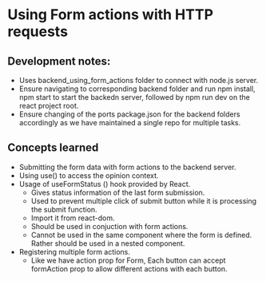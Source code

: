# Using Form actions with HTTP requests

## Development notes:
  * Uses backend_using_form_actions folder to connect with node.js server.
  * Ensure navigating to corresponding backend folder and run npm install,
    npm start to start the backedn server, followed by npm run dev on the react
    project root.
  * Ensure changing of the ports package.json for the backend folders
    accordingly as we have maintained a single repo for multiple tasks.

## Concepts learned
  * Submitting the form data with form actions to the backend server.
  * Using use() to access the opinion context.
  * Usage of useFormStatus () hook provided by React.
    * Gives status information of the last form submission.
    * Used to prevent multiple click of submit button while it is processing the
    submit function.
    * Import it from react-dom.
    * Should be used in conjuction with form actions.
    * Cannot be used in the same component where the form is defined. Rather
    should be used in a nested component.
  * Registering multiple form actions.
    * Like we have action prop for Form, Each button can accept formAction prop
      to allow different actions with each button.

